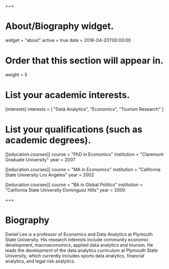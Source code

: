 +++
# About/Biography widget.
widget = "about"
active = true
date = 2016-04-20T00:00:00

# Order that this section will appear in.
weight = 5

# List your academic interests.
[interests]
  interests = [
    "Data Analytics",
    "Economics",
    "Tourism Research"
  ]

# List your qualifications (such as academic degrees).
[[education.courses]]
  course = "PhD in Economics"
  institution = "Claremont Graduate University"
  year = 2007

[[education.courses]]
  course = "MA in Economics"
  institution = "California State University Los Angeles"
  year = 2002

[[education.courses]]
  course = "BA in Global Politics"
  institution = "California State University Dominguez Hills"
  year = 2000
 
+++

# Biography

Daniel Lee is a professor of Economics and Data Analytics at Plymouth State University. His research interests include community economic development, macroeconomics, applied data analytics and tourism. He leads the development of the data analytics curriculum at Plymouth State University, which currently includes sports data analytics, financial analytics, and legal risk analytics.

